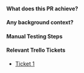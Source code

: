 #### What does this PR achieve?
#### Any background context?
#### Manual Testing Steps
#### Relevant Trello Tickets
- [Ticket 1](some.com)

